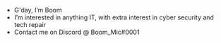 - G'day, I’m Boom
- I’m interested in anything IT, with extra interest in cyber security and tech repair
- Contact me on Discord @ Boom_Mic#0001

<!---
BoomSec/BoomSec is a ✨ special ✨ repository because its `README.md` (this file) appears on your GitHub profile.
You can click the Preview link to take a look at your changes.
--->
